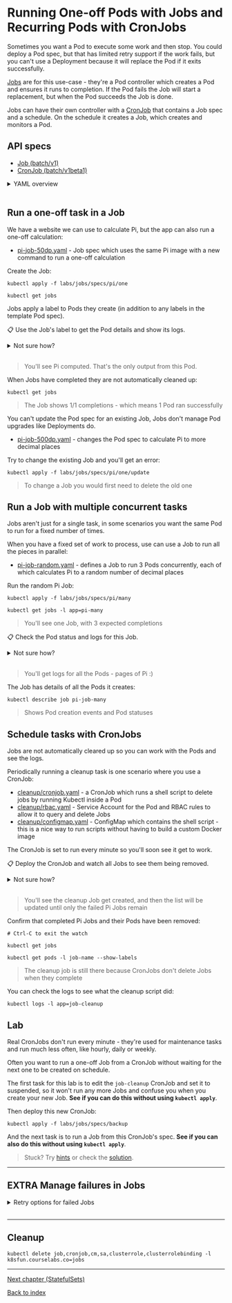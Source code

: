 # Running One-off Pods with Jobs and Recurring Pods with CronJobs

Sometimes you want a Pod to execute some work and then stop. You could deploy a Pod spec, but that has limited retry support if the work fails, but you can't use a Deployment because it will replace the Pod if it exits successfully.

[Jobs](https://kubernetes.io/docs/concepts/workloads/controllers/job/) are for this use-case - they're a Pod controller which creates a Pod and ensures it runs to completion. If the Pod fails the Job will start a replacement, but when the Pod succeeds the Job is done.

Jobs can have their own controller with a [CronJob](https://kubernetes.io/docs/concepts/workloads/controllers/cron-jobs/) that contains a Job spec and a schedule. On the schedule it creates a Job, which creates and monitors a Pod.

## API specs

- [Job (batch/v1)](https://kubernetes.io/docs/reference/generated/kubernetes-api/v1.20/#job-v1-batch)
- [CronJob (batch/v1beta1)](https://kubernetes.io/docs/reference/generated/kubernetes-api/v1.20/#cronjob-v1beta1-batch)

<details>
  <summary>YAML overview</summary>

The simplest Job spec just has metadata and a template with a standard Pod spec:

```
apiVersion: batch/v1
kind: Job
metadata:
  name: pi-job
spec:
  template:
    spec:
      containers:
        - # container spec
      restartPolicy: Never
```

- `template.spec` - a Pod spec which can include volumes, configuration and everything else in a normal Pod
- `restartPolicy` - the default Pod restart policy is `Always` which is not allowed for Jobs; you must specify `Never` or `OnFailure`

CronJobs wrap the Job spec, adding a schedule in the form of a *nix [cron expression](https://www.baeldung.com/cron-expressions):

```
apiVersion: batch/v1beta1
kind: CronJob
metadata:
  name: db-backup
spec:
  schedule: "0 9 * * *"
  concurrencyPolicy: Forbid
  jobTemplate:
    # job spec
```

- `apiVersion` - Kubernetes uses beta versions to indicate the API isn't final; [CronJobs will graduate to stable in Kubernetes 1.21](https://kubernetes.io/blog/2021/04/08/kubernetes-1-21-release-announcement/#cronjobs-graduate-to-stable)
- `schedule` - cron expression for when Jobs are to be created
- `concurrencyPolicy` - whether to `Allow` new Job(s) to be created when the previous scheduled Job is still runing, `Forbid` that or `Replace` the old Job with a new one

</details><br/>

## Run a one-off task in a Job

We have a website we can use to calculate Pi, but the app can also run a one-off calculation:

- [pi-job-50dp.yaml](specs/pi/one/pi-job-50dp.yaml) - Job spec which uses the same Pi image with a new command to run a one-off calculation

Create the Job:

```
kubectl apply -f labs/jobs/specs/pi/one

kubectl get jobs
```

Jobs apply a label to Pods they create (in addition to any labels in the template Pod spec).

📋 Use the Job's label to get the Pod details and show its logs.

<details>
  <summary>Not sure how?</summary>

```
kubectl get pods --show-labels

kubectl get pods -l job-name=pi-job-one

kubectl logs -l job-name=pi-job-one
```

</details><br/>

> You'll see Pi computed. That's the only output from this Pod.

When Jobs have completed they are not automatically cleaned up:

```
kubectl get jobs
```

> The Job shows 1/1 completions - which means 1 Pod ran successfully

You can't update the Pod spec for an existing Job, Jobs don't manage Pod upgrades like Deployments do.

- [pi-job-500dp.yaml](specs/pi/one/update/pi-job-500dp.yaml) - changes the Pod spec to calculate Pi to more decimal places

Try to change the existing Job and you'll get an error:

```
kubectl apply -f labs/jobs/specs/pi/one/update
```

> To change a Job you would first need to delete the old one

## Run a Job with multiple concurrent tasks

Jobs aren't just for a single task, in some scenarios you want the same Pod to run for a fixed number of times.

When you have a fixed set of work to process, use can use a Job to run all the pieces in parallel:

- [pi-job-random.yaml](specs/pi/many/pi-job-random.yaml) - defines a Job to run 3 Pods concurrently, each of which calculates Pi to a random number of decimal places

Run the random Pi Job:

```
kubectl apply -f labs/jobs/specs/pi/many

kubectl get jobs -l app=pi-many
```

> You'll see one Job, with 3 expected completions

📋 Check the Pod status and logs for this Job.

<details>
  <summary>Not sure how?</summary>

```
kubectl get pods -l job-name=pi-job-many

kubectl logs -l job-name=pi-job-many
```

</details><br />

> You'll get logs for all the Pods - pages of Pi :)

The Job has details of all the Pods it creates:

```
kubectl describe job pi-job-many
```

> Shows Pod creation events and Pod statuses

## Schedule tasks with CronJobs

Jobs are not automatically cleared up so you can work with the Pods and see the logs.

Periodically running a cleanup task is one scenario where you use a CronJob:

- [cleanup/cronjob.yaml](specs/cleanup/cronjob.yaml) - a CronJob which runs a shell script to delete jobs by running Kubectl inside a Pod
- [cleanup/rbac.yaml](specs/cleanup/rbac.yaml) - Service Account for the Pod and RBAC rules to allow it to query and delete Jobs
- [cleanup/configmap.yaml](specs/cleanup/configmap.yaml) - ConfigMap which contains the shell script - this is a nice way to run scripts without having to build a custom Docker image

The CronJob is set to run every minute so you'll soon see it get to work.

📋 Deploy the CronJob and watch all Jobs to see them being removed.

<details>
  <summary>Not sure how?</summary>

```
kubectl apply -f labs/jobs/specs/cleanup

kubectl get cronjob

kubectl get jobs --watch
```

</details><br/>

> You'll see the cleanup Job get created, and then the list will be updated until only the failed Pi Jobs remain

Confirm that completed Pi Jobs and their Pods have been removed:

```
# Ctrl-C to exit the watch

kubectl get jobs

kubectl get pods -l job-name --show-labels
```

> The cleanup job is still there because CronJobs don't delete Jobs when they complete

You can check the logs to see what the cleanup script did:

```
kubectl logs -l app=job-cleanup
```

## Lab

Real CronJobs don't run every minute - they're used for maintenance tasks and run much less often, like hourly, daily or weekly.

Often you want to run a one-off Job from a CronJob without waiting for the next one to be created on schedule.

The first task for this lab is to edit the `job-cleanup` CronJob and set it to suspended, so it won't run any more Jobs and confuse you when you create your new Job. **See if you can do this without using `kubectl apply`**.

Then deploy this new CronJob:

```
kubectl apply -f labs/jobs/specs/backup
```

And the next task is to run a Job from this CronJob's spec. **See if you can also do this without using `kubectl apply`**.

> Stuck? Try [hints](hints.md) or check the [solution](solution.md).

___


## **EXTRA** Manage failures in Jobs

<details>
  <summary>Retry options for failed Jobs</summary>

Background tasks in Jobs could run for a long time, and you need some control on how you handle failures.

The first option is to allow Pod restarts, so if the container fails then a new container is started in the same Pod:

- [one-failing/pi-job.yaml](specs/pi/one-failing/pi-job.yaml) - a Job spec with a mistake in the container command; the restart policy is set so the Pod will restart when the container fails

Try this Job:

```
kubectl apply -f labs/jobs/specs/pi/one-failing

kubectl get jobs pi-job-one-failing
```

The Pod is created but the container will immediately exit, causing the Pod to restart:

```
kubectl get pods -l job-name=pi-job-one-failing --watch
```

> You'll see RunContainerError statuses & multiple restarts until the Pod goes into CrashLoopBackoff

You may not want a failing Pod to restart, and the Job can be set to create replacement Pods instead. This is good if a failure was caused by a problem on one node, because the replacement Pod could run on a different node:

- [pi-job-restart.yaml](specs/pi/one-failing/update/pi-job-restart.yaml) - sets the restart policy so the Pod never restarts, and sets a backoff limit in the Job so if the Pod fails the Job will try with new Pods up to 4 times

You can't update the existing Job, so you'll need to delete it first:

```
kubectl delete jobs pi-job-one-failing

kubectl apply -f labs/jobs/specs/pi/one-failing/update
```

Now when you watch the Pods you won't see the same Pod restarting, you'll see new Pods being created:

```
kubectl get pods -l job-name=pi-job-one-failing --watch
```

> You'll see ContainerCannotRun status, 0 restarts & by the end a total of 4 Pods

A side-effect of a Pod hitting `ContainerCannotRun` status is that you won't see any logs, and to find out why you'll need to describe the Pod:

```
kubectl logs -l job-name=pi-job-one-failing

kubectl describe pods -l job-name=pi-job-one-failing
```

> Just a typo in the command line...

</details><br/>

___

## Cleanup

```
kubectl delete job,cronjob,cm,sa,clusterrole,clusterrolebinding -l k8sfun.courselabs.co=jobs
```
---

[Next chapter (StatefulSets)](/labs/statefulsets)

[Back to index](/index.md)